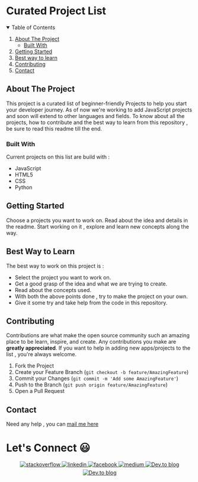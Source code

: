 # Curated Project List


<!-- TABLE OF CONTENTS -->
<details open="open">
  <summary>Table of Contents</summary>
  <ol>
    <li>
      <a href="#about-the-project">About The Project</a>
      <ul>
        <li><a href="#built-with">Built With</a></li>
      </ul>
    </li>
    <li>
      <a href="#getting-started">Getting Started</a>
    </li>
<!--     <li>
      <a href="#implemented-projects">Implemented Projects</a>
    </li> -->
    <li><a href="#best-way-to-learn">Best way to learn</a></li>
    <li><a href="#contributing">Contributing</a></li>
    <li><a href="#contact">Contact</a></li>
  </ol>
</details>


<!-- ABOUT THE PROJECT -->
## About The Project

This project is a curated list of beginner-friendly Projects to help you start your developer journey. As of now we're working to add JavaScript projects and soon will extend to other languages and fields. To know about all the projects, how to contribute and the best way to learn from this repository , be sure to read this readme till the end.

### Built With

Current projects on this list are build with :
* JavaScript
* HTML5
* CSS
* Python

<!-- GETTING STARTED -->
## Getting Started

Choose a projects you want to work on. Read about the idea and details in the readme. Start working on it , explore and learn new concepts along the way.

<!-- ## Implemented Projects

- [Glasses of Water Counter](https://github.com/friskycodeur/curated-project-list/tree/main/JavaScript/Glasses-of-Water-Counter-App)
- [CountDown Timer](https://github.com/friskycodeur/curated-project-list/tree/main/JavaScript/Countdown-Timer)
- [Color Flipper](https://github.com/friskycodeur/curated-project-list/tree/main/JavaScript/Color-flipper) -->

<!-- USAGE EXAMPLES -->

## Best Way to Learn

The best way to work on this project is :

* Select the project you want to work on.
* Get a good grasp of the idea and what we are trying to create.
* Read about the concepts used.
* With both the above points done , try to make the project on your own.
* Give it some try and take help from the code in this repository.

<!-- CONTRIBUTING -->
## Contributing

Contributions are what make the open source community such an amazing place to be learn, inspire, and create. Any contributions you make are **greatly appreciated**.
If you want to help in adding new apps/projects to the list , you're always welcome.

1. Fork the Project
2. Create your Feature Branch (`git checkout -b feature/AmazingFeature`)
3. Commit your Changes (`git commit -m 'Add some AmazingFeature'`)
4. Push to the Branch (`git push origin feature/AmazingFeature`)
5. Open a Pull Request


<!-- CONTACT -->
## Contact

Need any help , you can [mail me here](mailto:friskycodeur@gmail.com)

<h1> Let's Connect 😃</h1>
<div>
<div align="center">
<a href="https://stackoverflow.com/users/14524669" target="_blank">
<img src=https://img.shields.io/badge/stackoverflow-%23F28032.svg?&style=for-the-badge&logo=stackoverflow&logoColor=white alt=stackoverflow style="margin-bottom: 5px;" />
</a>
<a href="https://linkedin.com/in/friskycodeur" target="_blank">
<img src=https://img.shields.io/badge/linkedin-%231E77B5.svg?&style=for-the-badge&logo=linkedin&logoColor=white alt=linkedin style="margin-bottom: 5px;" />
</a>
<a href="https://www.facebook.com/2310prateek/" target="_blank">
<img src=https://img.shields.io/badge/facebook-%232E87FB.svg?&style=for-the-badge&logo=facebook&logoColor=white alt=facebook style="margin-bottom: 5px;" />
</a>
<a href="https://medium.com/@friskycodeur" target="_blank">
<img src=https://img.shields.io/badge/medium-%23292929.svg?&style=for-the-badge&logo=medium&logoColor=white alt=medium style="margin-bottom: 5px;" />
</a>  
<a href="https://dev.to/friskycodeur" target="_blank">
<img alt="Dev.to blog" src=https://img.shields.io/badge/dev.to-0A0A0A?style=for-the-badge&logo=dev.to&logoColor=white alt=medium style="margin-bottom: 5px;"/ >
</a>
<a href="https://twitter.com/moodyarrow" target="_blank">
<img alt="Dev.to blog" src=https://img.shields.io/badge/Twitter-1DA1F2?style=for-the-badge&logo=twitter&logoColor=white alt=medium style="margin-bottom: 5px;"/ >
</a>
</div>


